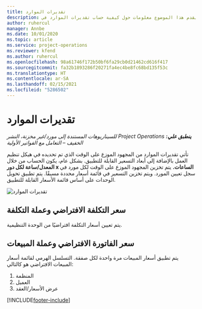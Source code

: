 ```yaml
---
title: تقديرات الموارد
description: يقدم هذا الموضوع معلومات حول كيفية حساب تقديرات الموارد في Project Operations.
author: ruhercul
manager: Annbe
ms.date: 10/01/2020
ms.topic: article
ms.service: project-operations
ms.reviewer: kfend
ms.author: ruhercul
ms.openlocfilehash: 98a61746f172b50bf6fa29cb0d21462cd616f417
ms.sourcegitcommit: fa32b1893286f20271fa4ec4be8fc68bd135f53c
ms.translationtype: HT
ms.contentlocale: ar-SA
ms.lasthandoff: 02/15/2021
ms.locfileid: "5286502"
---
```

# <a name="resource-estimates"></a>تقديرات الموارد

_**ينطبق علي:** ‏‫Project Operations للسيناريوهات المستندة إلى مورد/غير مخزنة‬، ‏‫النشر الخفيف – التعامل مع الفواتير الأولية‬_

تأتي تقديرات الموارد من المجهود الموزع على الوقت الذي تم تحديده في هيكل تنظيم العمل بالإضافة إلى أبعاد التسعير القابلة للتطبيق. بشكل عام، يكون الحساب من خلال **المعدل/ساعة لكل دور x الساعات.** يتم تخزين المجهود الموزع على الوقت لكل مورد في سجل تعيين المورد. ويتم تخزين التسعير في قائمة أسعار محددة مسبقًا. يتم تطبيق تحويل الوحدات على أساس قائمة الأسعار القابلة للتطبيق.

![تقديرات الموارد](./media/navigation12.png)

## <a name="default-cost-price-and-cost-currency"></a>سعر التكلفة الافتراضي وعملة التكلفة

يتم تعيين أسعار التكلفة افتراضيًا من الوحدة التنظيمية.

## <a name="default-bill-rate-and-sales-currency"></a>سعر الفاتورة الافتراضي وعملة المبيعات

يتم تطبيق أسعار المبيعات مرة واحدة لكل صفقة. التسلسل الهرمي لقائمة أسعار المبيعات الافتراضي هو كالتالي:

1. المنظمة
2. العميل
3. عرض الأسعار/العقد


[!INCLUDE[footer-include](../includes/footer-banner.md)]